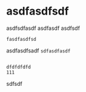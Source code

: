 # asdfasdfsdf

asdfsdfasdf
asdfasdf
asdfsdf

```fasdfasdfsd```

asdfasdfsadf
```sdfasdfasdf```
```

dfdfdfdfd
111
```

sdfsdf
